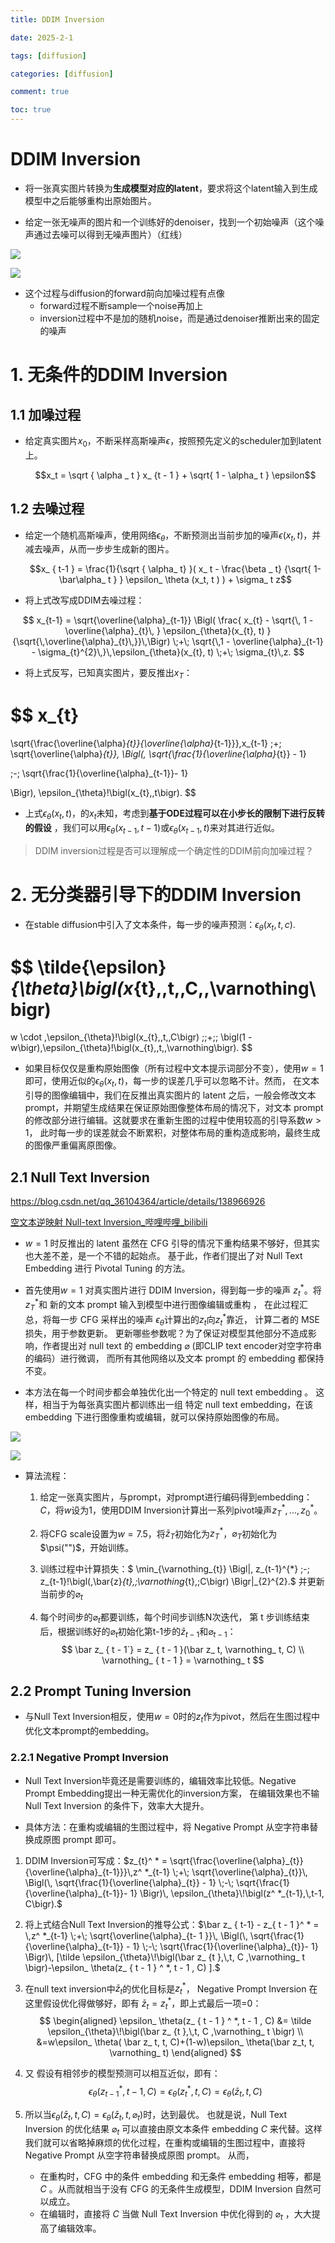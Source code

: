 ```yaml
---
title: DDIM Inversion

date: 2025-2-1

tags: [diffusion]

categories: [diffusion]

comment: true

toc: true
---
```


#

<!--more-->



# DDIM Inversion

- 将一张真实图片转换为**生成模型对应的latent**，要求将这个latent输入到生成模型中之后能够重构出原始图片。

- 给定一张无噪声的图片和一个训练好的denoiser，找到一个初始噪声（这个噪声通过去噪可以得到无噪声图片）（红线）

![](../../../../themes/yilia/source/img/paper/diffusion/video_diffusion/1.png)

![](img/paper/diffusion/video_diffusion/1.png)



- 这个过程与diffusion的forward前向加噪过程有点像
  - forward过程不断sample一个noise再加上
  - inversion过程中不是加的随机noise，而是通过denoiser推断出来的固定的噪声

# 1. 无条件的DDIM Inversion

## 1.1 加噪过程

- 给定真实图片$x_0$，不断采样高斯噪声$\epsilon$，按照预先定义的scheduler加到latent上。

  $$x_t = \sqrt { \alpha _ t } x_ {t - 1 } + \sqrt{ 1 - \alpha_ t } \epsilon$$

## 1.2 去噪过程

- 给定一个随机高斯噪声，使用网络$\epsilon_ \theta$，不断预测出当前步加的噪声$\epsilon( x_ t, t)$，并减去噪声，从而一步步生成新的图片。

  $$x_ { t-1 } = \frac{1}{\sqrt { \alpha_ t} }( x_ t - \frac{\beta _ t} {\sqrt{ 1- \bar\alpha_ t } } \epsilon_ \theta (x_t, t ) ) + \sigma_ t z$$

- 将上式改写成DDIM去噪过程：

$$
x_{t-1}  =  \sqrt{\overline{\alpha}_{t-1}}
 \Bigl( \frac{ x_{t}  -  \sqrt{\, 1 - \overline{\alpha}_{t}\, } \epsilon_{\theta}(x_{t}, t) }{\sqrt{\,\overline{\alpha}_{t}\,}}\,\Bigr)
\;+\; \sqrt{\,1 - \overline{\alpha}_{t-1} - \sigma_{t}^{2}\,}\,\epsilon_{\theta}(x_{t}, t)
\;+\; \sigma_{t}\,z.
$$

- 将上式反写，已知真实图片，要反推出$x_ T$：

$$
x_{t} 
=
\sqrt{\frac{\overline{\alpha}_{t}}{\overline{\alpha}_{t-1}}}\,x_{t-1}
\;+\;
\sqrt{\overline{\alpha}_{t}}\,
\Bigl(\,
\sqrt{\frac{1}{\overline{\alpha}_{t}} - 1}

\;-\;
\sqrt{\frac{1}{\overline{\alpha}_{t-1}}- 1}

\Bigr)\,
\epsilon_{\theta}\!\bigl(x_{t},\,t\bigr).
$$

- 上式$\epsilon_ \theta (x_ t, t)$，的$x_t$未知，考虑到**基于ODE过程可以在小步长的限制下进行反转的假设** ，我们可以用$\epsilon_ \theta (x_ { t - 1}, t - 1)$或$\epsilon_ \theta (x_ { t - 1}, t )$来对其进行近似。

>DDIM inversion过程是否可以理解成一个确定性的DDIM前向加噪过程？



# 2. 无分类器引导下的DDIM Inversion

- 在stable diffusion中引入了文本条件，每一步的噪声预测：$\epsilon_ \theta( x_ t, t, c)$.

$$
\tilde{\epsilon}_{\theta}\bigl(x_{t},\,t,\,C,\,\varnothing\bigr)
=
w \cdot \,\epsilon_{\theta}\!\bigl(x_{t},\,t,\,C\bigr)
\;\;+\;\;
\bigl(1 - w\bigr)\,\epsilon_{\theta}\!\bigl(x_{t},\,t,\,\varnothing\bigr).
$$

- 如果目标仅仅是重构原始图像（所有过程中文本提示词部分不变），使用$w=1$即可，使用近似的$\epsilon_ \theta( x_t, t)$，每一步的误差几乎可以忽略不计。然而， 在文本引导的图像编辑中，我们在反推出真实图片的 latent 之后，一般会修改文本 prompt，并期望生成结果在保证原始图像整体布局的情况下，对文本 prompt 的修改部分进行编辑。这就要求在重新生图的过程中使用较高的引导系数$w>1$， 此时每一步的误差就会不断累积，对整体布局的重构造成影响，最终生成的图像严重偏离原图像。 

## 2.1 Null Text Inversion

https://blog.csdn.net/qq_36104364/article/details/138966926

 [空文本逆映射 Null-text Inversion_哔哩哔哩_bilibili](https://www.bilibili.com/video/BV1h34y1K7s7/?spm_id_from=333.337.search-card.all.click&vd_source=3988165c7848b1c4da919fec04b512a5) 

- $w=1$ 时反推出的 latent 虽然在 CFG  引导的情况下重构结果不够好，但其实也大差不差，是一个不错的起始点。 基于此，作者们提出了对 Null Text Embedding 进行 Pivotal Tuning 的方法。
- 首先使用$w=1$ 对真实图片进行 DDIM Inversion，得到每一步的噪声 $z_ t ^ *$。将$z_T ^ *$和 新的文本 prompt 输入到模型中进行图像编辑或重构 ， 在此过程汇总，将每一步 CFG 采样出的噪声 $\epsilon_ \theta$计算出的$z_t$向$z_t ^ *$靠近， 计算二者的 MSE 损失，用于参数更新。  更新哪些参数呢？为了保证对模型其他部分不造成影响，作者提出对 null text 的 embedding $\varnothing$ (即CLIP text encoder对空字符串的编码）进行微调， 而所有其他网络以及文本 prompt 的 embedding 都保持不变。 

-  本方法在每一个时间步都会单独优化出一个特定的 null text embedding 。 这样，相当于为每张真实图片都训练出一组 特定 null text embedding，在该 embedding 下进行图像重构或编辑，就可以保持原始图像的布局。 

  ![](../../../../themes/yilia/source/img/paper/diffusion/DDIM_inversion/1.png)

  ![](img/paper/diffusion/DDIM_inversion/1.png)

- 算法流程：

  1. 给定一张真实图片，与prompt，对prompt进行编码得到embedding：$C$，将$w$设为1，使用DDIM Inversion计算出一系列pivot噪声$z_T ^ *,...,z_0 ^ *$。

  2. 将CFG scale设置为$w=7.5$，将$\bar z_ T$初始化为$z_T ^ *$，$\varnothing_ T$初始化为$\psi("")$，开始训练。

  3. 训练过程中计算损失：$ \min_{\varnothing_{t}} \Bigl\|\,   z_{t-1}^{*}  \;-\;  z_{t-1}\!\bigl(\,\bar{z}_{t},\;\varnothing_{t},\;C\bigr)  \Bigr\|_{2}^{2}.$ 并更新当前步的$\varnothing_ t$
  
  4. 每个时间步的$\varnothing_ t$都要训练，每个时间步训练N次迭代， 第 t 步训练结束后，根据训练好的$\varnothing_ t$初始化第t-1步的$\bar z_ { t-1}$和$\varnothing_ { t - 1}$：
     $$
     \bar z_ { t - 1`} = z_ { t - 1 }(\bar z_ t, \varnothing_ t, C) \\
     \varnothing_ { t - 1 } = \varnothing_ t
     $$
     

## 2.2 Prompt Tuning Inversion

- 与Null Text Inversion相反，使用$w=0$时的$z_ t$作为pivot，然后在生图过程中优化文本prompt的embedding。

### 2.2.1 Negative Prompt Inversion

- Null Text Inversion毕竟还是需要训练的，编辑效率比较低。Negative Prompt Embedding提出一种无需优化的inversion方案， 在编辑效果也不输 Null Text Inversion 的条件下，效率大大提升。 

-  具体方法：在重构或编辑的生图过程中，将 Negative Prompt 从空字符串替换成原图 prompt 即可。 

  1. DDIM Inversion可写成：$z_{t}^ * = \sqrt{\frac{\overline{\alpha}_{t}}{\overline{\alpha}_{t-1}}}\,z^ *_{t-1} \;+\; \sqrt{\overline{\alpha}_{t}}\,
     \Bigl(\, \sqrt{\frac{1}{\overline{\alpha}_{t}} - 1} \;-\; \sqrt{\frac{1}{\overline{\alpha}_{t-1}}- 1} \Bigr)\,
     \epsilon_{\theta}\!\bigl(z^ *_{t-1},\,t-1, C\bigr).$
  2. 将上式结合Null Text Inversion的推导公式：$\bar z_ { t-1} - z_{ t - 1 }^ * = \,z^ *_{t-1} \;+\; \sqrt{\overline{\alpha}_{t-  1 }}\,
     \Bigl(\, \sqrt{\frac{1}{\overline{\alpha}_{t-1}} - 1} \;-\; \sqrt{\frac{1}{\overline{\alpha}_{t}}- 1} \Bigr)\,
      [\tilde \epsilon_{\theta}\!\bigl(\bar z_ {t },\,t, C ,\varnothing_ t \bigr)-\epsilon_ \theta(z_ { t - 1 } ^ *, t - 1 , C) ].$

  3. 在null text inversion中$\bar z_ t$的优化目标是$z_ t ^ *$， Negative Prompt Inversion 在这里假设优化得做够好，即有 $\bar z_t = z_ t ^ *$，即上式最后一项=0：
     $$
     \begin{aligned}
     \epsilon_ \theta(z_ { t - 1 } ^ *, t - 1 , C) &=  \tilde \epsilon_{\theta}\!\bigl(\bar z_ {t },\,t, C ,\varnothing_ t \bigr) \\ &=w\epsilon_ \theta( \bar z_ t, t, C)+(1-w)\epsilon_ \theta(\bar z_t, t, \varnothing_ t)
     \end{aligned}
     $$

  4. 又 假设有相邻步的模型预测可以相互近似，即有： 
     $$
     \epsilon_ \theta(z_ { t - 1 } ^ *, t - 1 , C) =\epsilon_ \theta(z_ { t  } ^ *, t , C) =\epsilon_ \theta(\bar z_ { t } , t , C)
     $$

  5. 所以当$\epsilon_ \theta(\bar z_ { t } , t , C) = \epsilon_ \theta(\bar z_ { t } , t , \varnothing_ t)$时，达到最优。 也就是说，Null Text Inversion 的优化结果 $\varnothing_t$ 可以直接由原文本条件 embedding $C$ 来代替。这样我们就可以省略掉麻烦的优化过程，在重构或编辑的生图过程中，直接将 Negative Prompt 从空字符串替换成原图 prompt。  从而， 

     - 在重构时，CFG 中的条件 embedding 和无条件 embedding 相等，都是 $C$ 。从而就相当于没有 CFG 的无条件生成模型，DDIM Inversion 自然可以成立。
     - 在编辑时，直接将 $C$ 当做 Null Text Inversion 中优化得到的 $\varnothing_ t$ ，大大提高了编辑效率。


